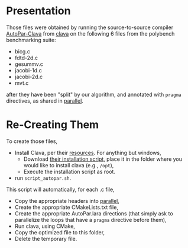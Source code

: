# Presentation

Those files were obtained by running the source-to-source compiler [AutoPar-Clava](https://dx.doi.org/10.1007/s11227-019-03109-9/)  from [clava](https://github.com/specs-feup/clava) on the following 6 files from the polybench benchmarking suite:

- bicg.c
- fdtd-2d.c 
- gesummv.c
- jacobi-1d.c 
- jacobi-2d.c 
- mvt.c

after they have been "split" by our algorithm, and annotated with `pragma` directives, as shared in [parallel](../parallel/).

# Re-Creating Them

To create those files,

- Install Clava, per their [resources](https://github.com/specs-feup/clava#resources). For anything but windows,
    - Download [their installation script](http://specs.fe.up.pt/tools/clava/clava-update), place it in the folder where you would like to install clava (e.g., `/opt`),
    - Execute the installation script as root.
- run `script_autopar.sh`.

This script will automatically, for each .c file,

- Copy the appropriate headers into [parallel](../parallel/),
- Create the appropriate CMakeLists.txt file,
- Create the appropriate AutoPar.lara directions (that simply ask to parallelize the loops that have a `pragma` directive before them),
- Run clava, using CMake,
- Copy the optimized file to this folder,
- Delete the temporary file.
